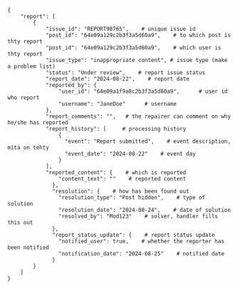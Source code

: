     {
        "report": [
            {
                "issue_id": "REPORT98765",    # unique issue id 
                "post_id": "64e09a129c2b3f3a5d60a9",    # to which post is thty report
                "post_id": "64e09a129c2b3f3a5d60a9",    # which user is thty report
                "issue_type": "inappropriate content", # issue type (make a problem list)
                "status": "Under review",    # report issue status
                "report_date": "2024-08-22",    # report date
                "reported_by": {    
                    "user_id": "64e09a1f9a8c2b3f3a5d60a9",      # user id who report 
                    "username": "JaneDoe"      # username
                },  
                "report_comments": "",   # the repairer can comment on why he/she has reported
                "report_history": [     # processing history
                    {
                      "event": "Report submitted",    # event description, mitä on tehty 
                      "event_date": "2024-08-22"    # event day
                    }
                ],
                "reported_content": {    # which is reported
                    "content_text": ""    # reported content
                  },               
                  "resolution": {    # how has been found out
                    "resolution_type": "Post hidden",    # type of solution
                    "resolution_date": "2024-08-24",    # date of solution
                    "resolved_by": "Mod123"    # solver, handler fills this out
                  },
                  "report_status_update": {    # report status update
                    "notified_user": true,    # whether the reporter has been notified
                    "notification_date": "2024-08-25"    # notified date
                  }
            }
        ]
    }
